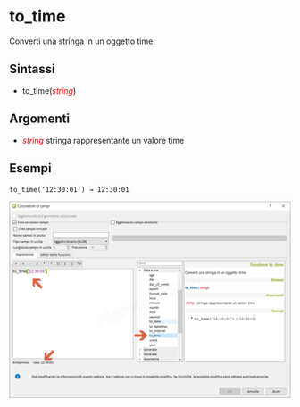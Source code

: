 # to_time

Converti una stringa in un oggetto time.

## Sintassi

* to_time(_<span style="color:red;">string</span>_)

## Argomenti

* _<span style="color:red;">string</span>_ stringa rappresentante un valore time

## Esempi
```
to_time('12:30:01') → 12:30:01
```

![](../../img/data_e_ora/to_time1.png)
